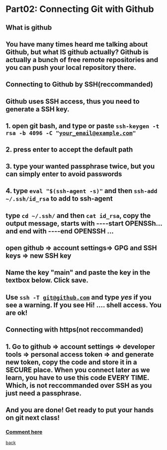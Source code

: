 # Part02: Connecting Git with Github
## **What is github**
## You have many times heard me talking about Github, but what IS github actually? Github is actually a bunch of free remote repositories and you can push your local repository there.
## **Connecting to Github by SSH(reccommanded)**
## Github uses SSH access, thus you need to generate a SSH key.
## 1. open git bash, and type or paste <code>ssh-keygen -t rsa -b 4096 -C "your_email@example.com"</code>
## 2. press enter to accept the  default path
## 3. type your wanted passphrase twice, but you can simply enter to avoid passwords
## 4. type <code>eval "$(ssh-agent -s)"</code> and then <code>ssh-add ~/.ssh/id_rsa</code> to add to ssh-agent
## type <code>cd ~/.ssh/</code> and then <code>cat id_rsa</code>, copy the output message, starts with ----start OPENSSh... and end with ----end OPENSSH ...
## open github => account settings=> GPG and SSH keys => new SSH key
## Name the key "main" and paste the key in the textbox below. Click save.
## Use <code>ssh -T git@github.com</code> and type *yes* if you see a warning. If you see Hi! .... shell access. You are ok!
## **Connecting with https(not reccommanded)**
## 1. Go to github => account settings => developer tools => personal access token => and generate new token, copy the code and store it in a SECURE place. When you connect later as we learn, you have to use this code EVERY TIME. Which, is not reccommanded over SSH as you just need a passphrase.
## And you are done! Get ready to put your hands on git next class!
### **[Comment here](https://qqiumax.github.io/comment/)**
[back](https://qqiumax.github.io/blog/)


